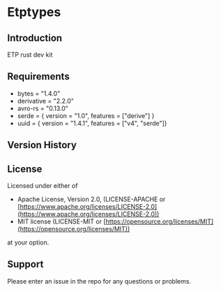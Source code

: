# Etptypes


## Introduction

ETP rust dev kit

## Requirements

- bytes = "1.4.0"
- derivative = "2.2.0"
- avro-rs = "0.13.0"
- serde = { version = "1.0", features = ["derive"] }
- uuid = { version = "1.4.1", features = ["v4", "serde"]}

## Version History


## License

Licensed under either of

- Apache License, Version 2.0, (LICENSE-APACHE or [https://www.apache.org/licenses/LICENSE-2.0](https://www.apache.org/licenses/LICENSE-2.0))
- MIT license (LICENSE-MIT or [https://opensource.org/licenses/MIT](https://opensource.org/licenses/MIT))
    
at your option.


## Support

Please enter an issue in the repo for any questions or problems.
